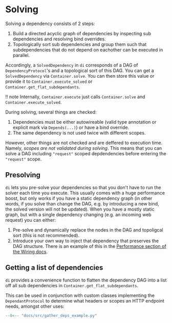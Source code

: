 # Solving

Solving a dependency consists of 2 steps:

1. Build a directed acyclic graph of dependencies by inspecting sub dependencies and resolving bind overrides.
1. Topologically sort sub dependencies and group them such that subdependencies that do not depend on eachother can be executed in parallel.

Accordingly, a `SolvedDependency` in `di` corresponds of a DAG of `DependencyProtocol`'s and a topological sort of this DAG.
You can get a `SolvedDependency` via `Container.solve`.
You can then store this value or provide it to `Container.execute_solved` or `Container.get_flat_subdependants`.

!! note
    Internally, `Container.execute` just calls `Container.solve` and `Container.execute_solved`.

During solving, several things are checked:

1. Dependencies must be either autowireable (valid type annotation or explicit mark via `Depends(...)`) or have a bind override.
2. The same dependency is not used twice with different scopes.

However, other things are not checked and are deffered to execution time. Namely, *scopes are not validated during solving*.
This means that you can solve a DAG including `"request"` scoped depdendencies before entering the `"request"` scope.

## Presolving

`di` lets you pre-solve your dependencies so that you don't have to run the solver each time you execute.
This usually comes with a huge performance boost, but only works if you have a static dependency graph (in other words, if you solve than change the DAG, e.g. by introducing a new bind, the solved version will not be updated).
When you have a mostly static graph, but with a single dependency changing (e.g. an incoming web request) you can either:

1. Pre-solve and dynamically replace the nodes in the DAG and topoligcal sort (this is not recommended).
2. Introduce your own way to inject that dependency that preserves the DAG structure. There is an example of this in the [Performance section of the Wiring docs].

## Getting a list of dependencies

`di` provides a convenience function to flatten the dependency DAG into a list off all sub dependencies in `Container.get_flat_subdependants`.

This can be used in conjunction with custom classes implementing the `DependantProtocol` to determine what headers or scopes an HTTP endpoint needs, amongst other uses:

```Python hl_lines="25-30 36-41"
--8<-- "docs/src/gather_deps_example.py"
```

[Performance section of the Wiring docs]: wiring.md#performance
